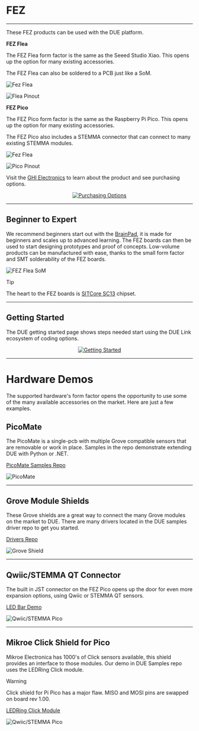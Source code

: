 # FEZ
---
These FEZ products can be used with the DUE platform.

**FEZ Flea**

The FEZ Flea form factor is the same as the Seeed Studio Xiao. This opens up the option for many existing accessories. 

The FEZ Flea can also be soldered to a PCB just like a SoM.

![Fez Flea](images/fez-flea.png) 

![Flea Pinout](images/flea-due-pinout.png) 

**FEZ Pico**

The FEZ Pico form factor is the same as the Raspberry Pi Pico. This opens up the option for many existing accessories.

The FEZ Pico also includes a STEMMA connector that can connect to many existing STEMMA modules. 

![Fez Flea](images/fez-pico.png) 

![Pico Pinout](images/pico-due-pinout.png)

Visit the [GHI Electronics](https://www.ghielectronics.com/sitcore/sbc/) to learn about the product and see purchasing options.

<div style="text-align: center;">

[![Purchasing Options](images/btn-buy.png)](https://www.ghielectronics.com/sitcore/sbc/)

</div>

---

## Beginner to Expert

We recommend beginners start out with the [BrainPad](brainpad.md), it is made for beginners and scales up to advanced learning. The FEZ boards can then be used to start designing prototypes and proof of concepts. Low-volume products can be manufactured with ease, thanks to the small form factor and SMT solderability of the FEZ boards. 

![FEZ Flea SoM](images/beginner-expert.jpg)

> [!TIP]
> The heart to the FEZ boards is [SITCore SC13](https://www.ghielectronics.com/sitcore/) chipset.

---

## Getting Started

The DUE getting started page shows steps needed start using the DUE Link ecosystem of coding options.

<div style="text-align: center;">

[![Getting Started](images/btn-getting-started.png)](../software/getting-started.md)

</div>

---

# Hardware Demos

The supported hardware's form factor opens the opportunity to use some of the many available accessories on the market. Here are just a few examples. 

## PicoMate

The PicoMate is a single-pcb with multiple Grove compatible sensors that are removable or work in place. Samples in the repo demonstrate extending DUE with Python or .NET. 

[PicoMate Samples Repo](https://github.com/ghi-electronics/due-samples/tree/main/PicoMate)

![PicoMate](images/pico-mate.gif) 

---

## Grove Module Shields

These Grove shields are a great way to connect the many Grove modules on the market to DUE. There are many drivers located in the DUE samples driver repo to get you started.

[Drivers Repo](https://github.com/ghi-electronics/due-samples/tree/main/Drivers)

![Grove Shield](images/grove-shields.png) 



---

## Qwiic/STEMMA QT Connector

The built in JST connector on the FEZ Pico opens up the door for even more expansion options, using Qwiic or STEMMA QT sensors.

[LED Bar Demo](https://github.com/ghi-electronics/due-samples/tree/main/Drivers/LedBar)

![Qwiic/STEMMA Pico](images/qwiic-connector.gif) 

---

## Mikroe Click Shield for Pico

Mikroe Electronica has 1000's of Click sensors available, this shield provides an interface to those modules. Our demo in DUE Samples repo uses the LEDRing Click module. 

> [!Warning] 
>  Click shield for Pi Pico has a major flaw. MISO and MOSI pins are swapped on board rev 1.00.

[LEDRing Click Module](https://github.com/ghi-electronics/due-samples/tree/main/Drivers/LedRingClick)

![Qwiic/STEMMA Pico](images/click-shield.gif) 